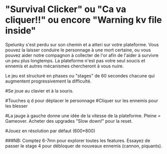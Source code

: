 # "Survival Clicker" ou "Ca va cliquer!!" ou encore "Warning kv file inside"

  Spelunky s'est perdu sur son chemin et a atteri sur votre plateforme. Vous pouvez la laisser conduire le personnage à une mort certaine, ou vous pouvez aider notre compagnon à collecter de l'or afin de l'aider à survivre un peu plus longtemps.
  La plateforme n'est pas votre seul soucis et ennemis et autres mécanismes chercheront à vous nuire.
  
 Le jeu est structuré en phases ou "stages" de 60 secondes chacune qui augmentent progressivement la difficulté. 
 
#Se joue au clavier et à la souris.

#Touches q d pour déplacer le personnage
#Cliquer sur les ennemis pour les blesser

#La jauge à gauche donne une idée de la vitesse de la plateforme. Pleine = Gameover. Acheter des upgrades "Slow down!" pour la reset.

#Jouez en résolution par défaut (600*800)

###NB: Comptez 6-7mn pour explorer toutes les features. Essayez de passer le stage 4 pour débloquer de nouveaux ennemis (cannon, piquants).
